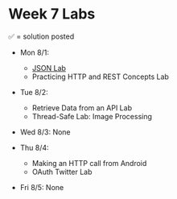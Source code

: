 # Week 7 Labs

&#x2705; = solution posted

- Mon 8/1:
  - [JSON Lab](https://github.com/ga-adi-nyc/json-lab)
  - Practicing HTTP and REST Concepts Lab


- Tue 8/2:
  - Retrieve Data from an API Lab
  - Thread-Safe Lab: Image Processing


- Wed 8/3: None


- Thu 8/4:
  - Making an HTTP call from Android
  - OAuth Twitter Lab


- Fri 8/5: None
